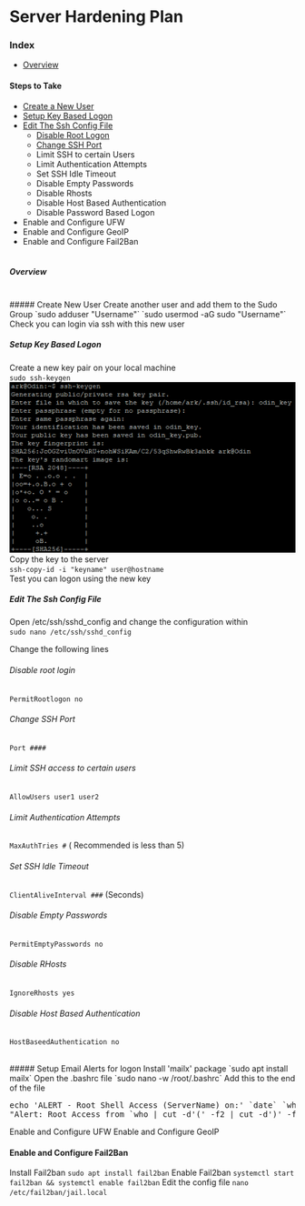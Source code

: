 # Server Hardening Plan

### Index
- [Overview](#overview)
#### Steps to Take
- [Create a New User](#create-new-user)
- [Setup Key Based Logon](#setup-key-based-logon)
- [Edit The Ssh Config File](#edit-the-ssh-config-file)
  - [Disable Root Logon](#disable-root-logon)
  - [Change SSH Port](#)
  - Limit SSH to certain Users
  - Limit Authentication Attempts
  - Set SSH Idle Timeout
  - Disable Empty Passwords
  - Disable Rhosts
  - Disable Host Based Authentication
  - Disable Password Based Logon
- Enable and Configure UFW
- Enable and Configure GeoIP
- Enable and Configure Fail2Ban
  <br><br>
##### Overview
<br>
##### Create New User
Create another user and add them to the Sudo Group  
`sudo adduser "Username"`  
`sudo usermod -aG sudo "Username"`  
Check you can login via ssh with this new user

##### Setup Key Based Logon
Create a new key pair on your local machine  
`sudo ssh-keygen`  
![ssh keygen image](./resources/ssh_keygen.png)  
Copy the key to the server  
`ssh-copy-id -i "keyname" user@hostname`  
Test you can logon using the new key

##### Edit The Ssh Config File
Open /etc/ssh/sshd_config and change the configuration within  
`sudo nano /etc/ssh/sshd_config`

Change the following lines
###### Disable root login
`PermitRootlogon no`
###### Change SSH Port
`Port ####`
###### Limit SSH access to certain users
`AllowUsers user1 user2`
###### Limit Authentication Attempts
`MaxAuthTries #` ( Recommended is less than 5)
###### Set SSH Idle Timeout
`ClientAliveInterval ###` (Seconds)
###### Disable Empty Passwords
`PermitEmptyPasswords no`
###### Disable RHosts
`IgnoreRhosts yes`
###### Disable Host Based Authentication
`HostBaseedAuthentication no`

<br>
##### Setup Email Alerts for logon
Install 'mailx' package  
`sudo apt install mailx`  
Open the .bashrc file  
`sudo nano -w /root/.bashrc`  
Add this to the end of the file
<pre>echo 'ALERT - Root Shell Access (ServerName) on:' `date` `who` | mail -s
"Alert: Root Access from `who | cut -d'(' -f2 | cut -d')' -f1`" your@email.com </pre>

Enable and Configure UFW
Enable and Configure GeoIP
#### Enable and Configure Fail2Ban
Install Fail2ban
`sudo apt install fail2ban`
Enable Fail2ban
`systemctl start fail2ban && systemctl enable fail2ban`
Edit the config file 
`nano /etc/fail2ban/jail.local`